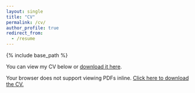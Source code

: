 ```yaml
---
layout: single
title: "CV"
permalink: /cv/
author_profile: true
redirect_from:
  - /resume
---
```


{% include base_path %}

<p>
  You can view my CV below or <a href="{{ '/files/cv.pdf' | relative_url }}" download>download it here</a>.
</p>

<object data="{{ '/files/cv.pdf' | relative_url }}" type="application/pdf" width="100%" height="900px">
  <p>
    Your browser does not support viewing PDFs inline.  
    <a href="{{ '/files/cv.pdf' | relative_url }}">Click here to download the CV.</a>
  </p>
</object>
